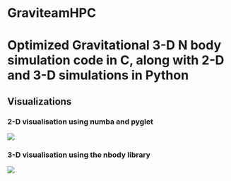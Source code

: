 # GraviteamHPC


<h1> Optimized Gravitational 3-D N body simulation code in C, along with 2-D and 3-D simulations in Python </h2>

<h2> Visualizations </h3>
  
<h3> 2-D visualisation using numba and pyglet </h3>
  
<img src="https://user-images.githubusercontent.com/55736716/119119810-3042df80-ba49-11eb-8e82-718c1ff1cccc.png">

  
<h3> 3-D visualisation using the nbody library </h3>
  
<img src="https://user-images.githubusercontent.com/55736716/119120170-9596d080-ba49-11eb-8bc8-cd8ae2c2ac55.png">

